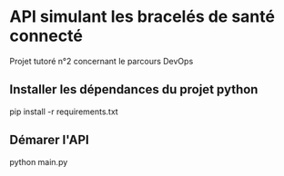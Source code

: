 # API simulant les bracelés de santé connecté
Projet tutoré n°2 concernant le parcours DevOps

## Installer les dépendances du projet python
pip install -r requirements.txt

## Démarer l'API 
python main.py
